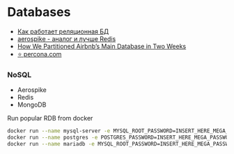 # Databases

 - [Как работает реляционная БД](http://habrahabr.ru/company/mailru/blog/266811/)
 - [aerospike - аналог и лучше Redis](https://github.com/aerospike/aerospike-server)
 - [How We Partitioned Airbnb’s Main Database in Two Weeks](http://nerds.airbnb.com/how-we-partitioned-airbnbs-main-db/)
 - [:star: percona.com](https://www.percona.com/)

### NoSQL
 - Aerospike
 - Redis
 - MongoDB

Run popular RDB from docker
```bash
docker run --name mysql-server -e MYSQL_ROOT_PASSWORD=INSERT_HERE_MEGA_PASSWORD_FOR_ROOT -p 3306:3306 -d mysql/mysql-server:5.7
docker run --name postgres -e POSTGRES_PASSWORD=INSERT_HERE_MEGA_PASSWORD_FOR_ROOT -p 5432:5432 -d postgres
docker run --name mariadb -e MYSQL_ROOT_PASSWORD=INSERT_HERE_MEGA_PASSWORD_FOR_ROOT -p 3306:3306 -d mariadb:latest
```
